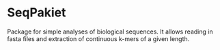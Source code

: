 # SeqPakiet

Package for simple analyses of biological sequences. It allows reading in fasta files and extraction of continuous k-mers of a given length. 
